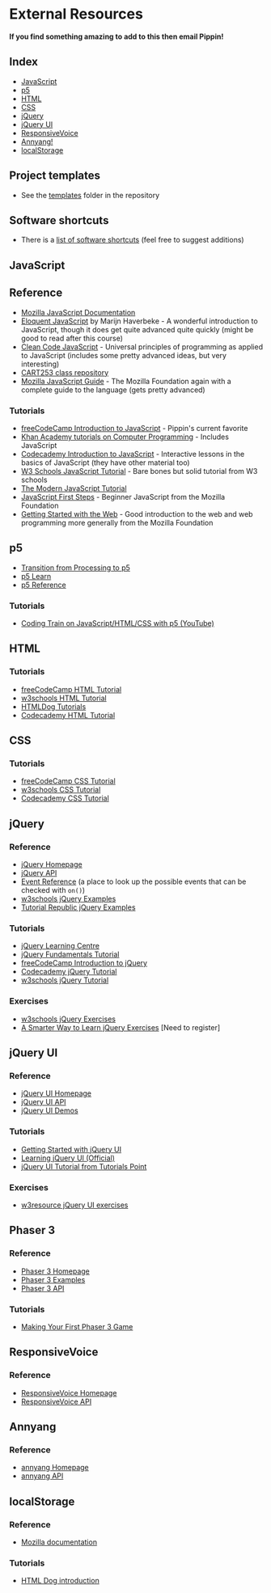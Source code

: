 # External Resources

__If you find something amazing to add to this then email Pippin!__

## Index

- [JavaScript](#javascript)
- [p5](#p5)
- [HTML](#html)
- [CSS](#css)
- [jQuery](#jquery)
- [jQuery UI](#jquery-ui)
- [ResponsiveVoice](#responsivevoice)
- [Annyang!](#annyang)
- [localStorage](#annyang)

## Project templates

- See the [templates](https://github.com/pippinbarr/cart263-2020/tree/master/templates) folder in the repository

## Software shortcuts

- There is a [list of software shortcuts](./software-shortcuts.md) (feel free to suggest additions)

## JavaScript

## Reference

- [Mozilla JavaScript Documentation](https://developer.mozilla.org/bm/docs/Web/JavaScript)
- [Eloquent JavaScript](https://eloquentjavascript.net/) by Marijn Haverbeke - A wonderful introduction to JavaScript, though it does get quite advanced quite quickly (might be good to read after this course)
- [Clean Code JavaScript](https://github.com/ryanmcdermott/clean-code-javascript) - Universal principles of programming as applied to JavaScript (includes some pretty advanced ideas, but very interesting)
- [CART253 class repository](https://pippinbarr.github.io/cart253-2018/course_information/Course-Schedule)
- [Mozilla JavaScript Guide](https://developer.mozilla.org/en-US/docs/Web/JavaScript/Guide) - The Mozilla Foundation again with a complete guide to the language (gets pretty advanced)

### Tutorials

- [freeCodeCamp Introduction to JavaScript](https://www.freecodecamp.org/learn/javascript-algorithms-and-data-structures/basic-javascript/) - Pippin's current favorite
- [Khan Academy tutorials on Computer Programming](https://www.khanacademy.org/computing/computer-programming) - Includes JavaScript
- [Codecademy Introduction to JavaScript](https://www.codecademy.com/learn/introduction-to-javascript) - Interactive lessons in the basics of JavaScript (they have other material too)
- [W3 Schools JavaScript Tutorial](https://www.w3schools.com/js/) - Bare bones but solid tutorial from W3 schools
- [The Modern JavaScript Tutorial](https://javascript.info/)
- [JavaScript First Steps](https://developer.mozilla.org/en-US/docs/Learn/JavaScript/First_steps) - Beginner JavaScript from the Mozilla Foundation
- [Getting Started with the Web](https://developer.mozilla.org/en-US/docs/Learn/Getting_started_with_the_web) - Good introduction to the web and web programming more generally from the Mozilla Foundation

## p5

- [Transition from Processing to p5](https://github.com/processing/p5.js/wiki/Processing-transition)
- [p5 Learn](https://p5js.org/learn/)
- [p5 Reference](https://p5js.org/reference/)

### Tutorials

- [Coding Train on JavaScript/HTML/CSS with p5 (YouTube)](https://www.youtube.com/user/shiffman/playlists?shelf_id=14&view=50&sort=dd)

## HTML

### Tutorials

- [freeCodeCamp HTML Tutorial](https://www.freecodecamp.org/learn/responsive-web-design/basic-html-and-html5/)
- [w3schools HTML Tutorial](https://www.w3schools.com/html/)
- [HTMLDog Tutorials](http://www.htmldog.com/guides/)
- [Codecademy HTML Tutorial](https://www.codecademy.com/learn/learn-html)

## CSS

### Tutorials

- [freeCodeCamp CSS Tutorial](https://www.freecodecamp.org/learn/responsive-web-design/basic-css/)
- [w3schools CSS Tutorial](https://www.w3schools.com/css/)
- [Codecademy CSS Tutorial](https://www.codecademy.com/learn/learn-css)

## jQuery

### Reference

- [jQuery Homepage](https://www.jquery.com)
- [jQuery API](https://api.jquery.com)
- [Event Reference](https://developer.mozilla.org/en-US/docs/Web/Events) (a place to look up the possible events that can be checked with `on()`)
- [w3schools jQuery Examples](https://www.w3schools.com/jquery/jquery_examples.asp)
- [Tutorial Republic jQuery Examples](https://www.tutorialrepublic.com/jquery-examples.php)

### Tutorials

- [jQuery Learning Centre](https://learn.jquery.com/)
- [jQuery Fundamentals Tutorial](http://jqfundamentals.com/)
- [freeCodeCamp Introduction to jQuery](https://www.freecodecamp.org/learn/front-end-libraries/jquery/)
- [Codecademy jQuery Tutorial](https://www.codecademy.com/learn/learn-jquery)
- [w3schools jQuery Tutorial](https://www.w3schools.com/jquery/)

### Exercises

- [w3schools jQuery Exercises](https://www.w3schools.com/jquery/exercise_jq.asp)
- [A Smarter Way to Learn jQuery Exercises](http://www.asmarterwaytolearn.com/jquery/index-of-exercises.html) [Need to register]

## jQuery UI

### Reference

- [jQuery UI Homepage](https://jqueryui.com/)
- [jQuery UI API](https://api.jqueryui.com/)
- [jQuery UI Demos](https://jqueryui.com/demos/)

### Tutorials

- [Getting Started with jQuery UI](http://learn.jquery.com/jquery-ui/getting-started/)
- [Learning jQuery UI (Official)](http://learn.jquery.com/jquery-ui/)
- [jQuery UI Tutorial from Tutorials Point](https://www.tutorialspoint.com/jqueryui/)

### Exercises
- [w3resource jQuery UI exercises](https://www.w3resource.com/jquery-ui-exercises/1/index.php)

## Phaser 3

### Reference

- [Phaser 3 Homepage](https://phaser.io/)
- [Phaser 3 Examples](http://labs.phaser.io/)
- [Phaser 3 API](https://photonstorm.github.io/phaser3-docs)

### Tutorials

- [Making Your First Phaser 3 Game](https://phaser.io/tutorials/making-your-first-phaser-3-game)

## ResponsiveVoice

### Reference

- [ResponsiveVoice Homepage](https://responsivevoice.org/)
- [ResponsiveVoice API](https://responsivevoice.org/api/)

## Annyang

### Reference

- [annyang Homepage](https://www.talater.com/annyang/)
- [annyang API](https://github.com/TalAter/annyang/blob/master/docs/README.md)

## localStorage

### Reference

- [Mozilla documentation](https://developer.mozilla.org/en-US/docs/Web/API/Window/localStorage)

### Tutorials

- [HTML Dog introduction](https://htmldog.com/guides/javascript/advanced/localstorage/)
